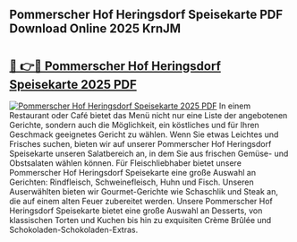 ## Pommerscher Hof Heringsdorf Speisekarte PDF Download Online 2025 KrnJM

# <h2><a href="http://gc94l89.nevu.top/?p=Pommerscher+Hof+Heringsdorf+Speisekarte">🔗 👉🔴 Pommerscher Hof Heringsdorf Speisekarte 2025 PDF</a></h2>

[![Pommerscher Hof Heringsdorf Speisekarte 2025 PDF](https://i.imgur.com/dBaPXMq.png)](http://gc94l89.nevu.top/?p=Pommerscher+Hof+Heringsdorf+Speisekarte)
In einem Restaurant oder Café bietet das Menü nicht nur eine Liste der angebotenen Gerichte, sondern auch die Möglichkeit, ein köstliches und für Ihren Geschmack geeignetes Gericht zu wählen. Wenn Sie etwas Leichtes und Frisches suchen, bieten wir auf unserer Pommerscher Hof Heringsdorf Speisekarte unseren Salatbereich an, in dem Sie aus frischen Gemüse- und Obstsalaten wählen können. Für Fleischliebhaber bietet unsere Pommerscher Hof Heringsdorf Speisekarte eine große Auswahl an Gerichten: Rindfleisch, Schweinefleisch, Huhn und Fisch. Unseren Auserwählten bieten wir Gourmet-Gerichte wie Schaschlik und Steak an, die auf einem alten Feuer zubereitet werden. Unsere Pommerscher Hof Heringsdorf Speisekarte bietet eine große Auswahl an Desserts, von klassischen Torten und Kuchen bis hin zu exquisiten Crème Brûlée und Schokoladen-Schokoladen-Extras.
